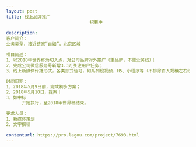 ```yaml
---                
layout: post       
title: 线上品牌推广
                                招募中
           
description: 
客户简介：
业务类型，接近链家“自如”，北京区域

项目简述：
1、以2018年世界杯为切入点，对公司品牌对外推广（重品牌，不重业务线）；
2、完成公司微信服务号新增3.3万关注用户任务；
3、线上新媒体传播形式，各类形式皆可，如系列段视频、H5、小程序等（不排除百人规模左右线下活动）；

时间周期：
1、2018年5月9日前，完成初步方案；
2、2018年5月10日，提案；
3、如中标
      开始执行，至2018年世界杯结束。

要求人员：
1、新媒体策划
2、文字撰稿
     
contenturl: https://pro.lagou.com/project/7693.html      
---                 
```

